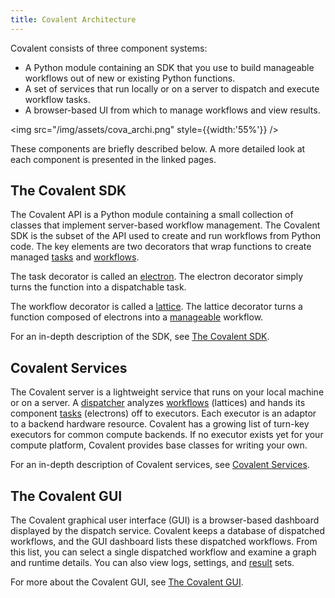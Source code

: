 ```yaml
---
title: Covalent Architecture
---
```


Covalent consists of three component systems:

- A Python module containing an SDK that you use to build manageable workflows out of new or existing Python functions.
- A set of services that run locally or on a server to dispatch and execute workflow tasks.
- A browser-based UI from which to manage workflows and view results.

<img src="/img/assets/cova_archi.png" style={{width:'55%'}} />

These components are briefly described below. A more detailed look at each component is presented in the linked pages.

## The Covalent SDK

The Covalent API is a Python module containing a small collection of classes that implement server-based workflow management. The Covalent SDK is the subset of the API used to create and run workflows from Python code. The key elements are two decorators that wrap functions to create managed [tasks](/docs/glossary#task) and [workflows](/docs/glossary#workflow).

The task decorator is called an [electron](/docs/glossary#electron). The electron decorator simply turns the function into a dispatchable task.

The workflow decorator is called a [lattice](/docs/glossary#lattice). The lattice decorator turns a function composed of electrons into a [manageable](/docs/glossary#management) workflow.

For an in-depth description of the SDK, see [The Covalent SDK](/docs/user-documentation/concepts/covalent-arch/covalent-sdk).

## Covalent Services

The Covalent server is a lightweight service that runs on your local machine or on a server. A [dispatcher](/docs/glossary#dispatch) analyzes [workflows](/docs/glossary#workflow) (lattices) and hands its component [tasks](/docs/glossary#task) (electrons) off to executors. Each executor is an adaptor to a backend hardware resource. Covalent has a growing list of turn-key executors for common compute backends. If no executor exists yet for your compute platform, Covalent provides base classes for writing your own.

For an in-depth description of Covalent services, see [Covalent Services](/docs/user-documentation/concepts/covalent-arch/covalent-services.md).

## The Covalent GUI

The Covalent graphical user interface (GUI) is a browser-based dashboard displayed by the dispatch service. Covalent keeps a database of dispatched workflows, and the GUI dashboard lists these dispatched workflows. From this list, you can select a single dispatched workflow and examine a graph and runtime details. You can also view logs, settings, and [result](/docs/glossary#result) sets.

For more about the Covalent GUI, see [The Covalent GUI](/docs/user-documentation/concepts/covalent-arch/covalent-gui).
